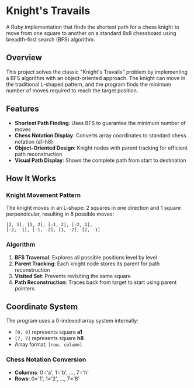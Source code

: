 # Knight's Travails

A Ruby implementation that finds the shortest path for a chess knight to move from one square to another on a standard 8x8 chessboard using breadth-first search (BFS) algorithm.

## Overview

This project solves the classic "Knight's Travails" problem by implementing a BFS algorithm with an object-oriented approach. The knight can move in the traditional L-shaped pattern, and the program finds the minimum number of moves required to reach the target position.

## Features

- **Shortest Path Finding**: Uses BFS to guarantee the minimum number of moves
- **Chess Notation Display**: Converts array coordinates to standard chess notation (a1-h8)
- **Object-Oriented Design**: Knight nodes with parent tracking for efficient path reconstruction
- **Visual Path Display**: Shows the complete path from start to destination

## How It Works

### Knight Movement Pattern
The knight moves in an L-shape: 2 squares in one direction and 1 square perpendicular, resulting in 8 possible moves:
```
[2, 1], [1, 2], [-1, 2], [-2, 1],
[-2, -1], [-1, -2], [1, -2], [2, -1]
```

### Algorithm
1. **BFS Traversal**: Explores all possible positions level by level
2. **Parent Tracking**: Each knight node stores its parent for path reconstruction
3. **Visited Set**: Prevents revisiting the same square
4. **Path Reconstruction**: Traces back from target to start using parent pointers

## Coordinate System

The program uses a 0-indexed array system internally:
- `[0, 0]` represents square **a1**
- `[7, 7]` represents square **h8**
- Array format: `[row, column]`

### Chess Notation Conversion
- **Columns**: 0='a', 1='b', ..., 7='h'
- **Rows**: 0='1', 1='2', ..., 7='8'
